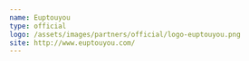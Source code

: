 ```yaml
---
name: Euptouyou
type: official
logo: /assets/images/partners/official/logo-euptouyou.png
site: http://www.euptouyou.com/
---
```

